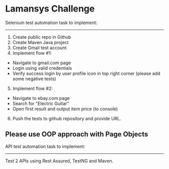 # Lamansys Challenge

Selenium test automation task to implement:
_____________________________________________

1. Create public repo in Github
2. Create Maven Java project
3. Create Gmail test account
4. Implement flow #1:
- Navigate to gmail.com page
- Login using valid credentials
- Verify success login by user profile icon in top right corner
(please add some negative tests)

5. Implement flow #2:
- Navigate to ebay.com page
- Search for "Electric Guitar"
- Open first result and output item price (to console)

6. Push the tests to github repository and provide URL.

Please use OOP approach with Page Objects
--------------------------------------------------------

API test automation task to implement:
_____________________________________________
Test 2 APIs using Rest Assured, TestNG and Maven.
